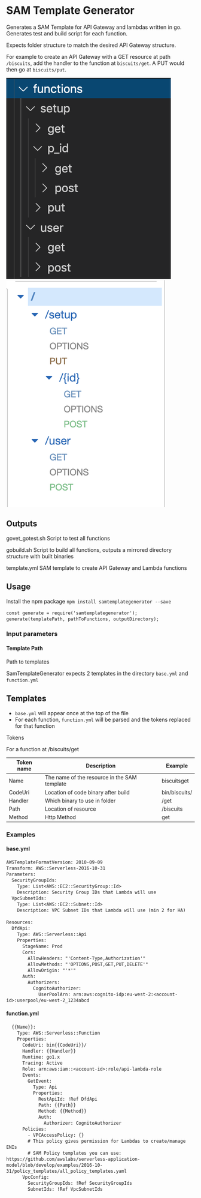 # SAM Template Generator

Generates a SAM Template for API Gateway and lambdas written in go.
Generates test and build script for each function.

Expects folder structure to match the desired API Gateway structure.

For example to create an API Gateway with a GET resource at path `/biscuits`, add the handler to the function at `biscuits/get`. A PUT would then go at `biscuits/put`.

![image](images/folder.png)
![image](images/apigateway.png)

## Outputs

govet_gotest.sh
Script to test all functions

gobuild.sh
Script to build all functions, outputs a mirrored directory structure with built binaries

template.yml
SAM template to create API Gateway and Lambda functions 

## Usage

Install the npm package
`npm install samtemplategenerator --save`

```
const generate = require('samtemplategenerator');
generate(templatePath, pathToFunctions, outputDirectory);
```

### Input parameters

#### Template Path

Path to templates

SamTemplateGenerator expects 2 templates in the directory `base.yml` and `function.yml`

## Templates

- `base.yml` will appear once at the top of the file
- For each function, `function.yml` will be parsed and the tokens replaced for that function

Tokens

For a function at /biscuits/get

| Token name | Description | Example |
|---|---|---|
| Name | The name of the resource in the SAM template | biscuitsget |
| CodeUri | Location of code binary after build | bin/biscuits/ |
| Handler | Which binary to use in folder | /get |
| Path | Location of resource | /biscuits |
| Method | Http Method | get |

### Examples

#### base.yml

```
AWSTemplateFormatVersion: 2010-09-09
Transform: AWS::Serverless-2016-10-31
Parameters:
  SecurityGroupIds: 
    Type: List<AWS::EC2::SecurityGroup::Id>
    Description: Security Group IDs that Lambda will use
  VpcSubnetIds: 
    Type: List<AWS::EC2::Subnet::Id>
    Description: VPC Subnet IDs that Lambda will use (min 2 for HA)

Resources:
  DfdApi:
    Type: AWS::Serverless::Api
    Properties:
      StageName: Prod
      Cors:
        AllowHeaders: "'Content-Type,Authorization'"
        AllowMethods: "'OPTIONS,POST,GET,PUT,DELETE'"
        AllowOrigin: "'*'"
      Auth:
        Authorizers:
          CognitoAuthorizer:
            UserPoolArn: arn:aws:cognito-idp:eu-west-2:<account-id>:userpool/eu-west-2_1234abcd
```

#### function.yml

```
  {{Name}}:
    Type: AWS::Serverless::Function
    Properties:
      CodeUri: bin{{CodeUri}}/
      Handler: {{Handler}}
      Runtime: go1.x
      Tracing: Active
      Role: arn:aws:iam::<account-id>:role/api-lambda-role
      Events:
        GetEvent:
          Type: Api
          Properties:
            RestApiId: !Ref DfdApi
            Path: {{Path}}
            Method: {{Method}}
            Auth:
              Authorizer: CognitoAuthorizer
      Policies:
        - VPCAccessPolicy: {}
        # This policy gives permission for Lambdas to create/manage ENIs
        # SAM Policy templates you can use: https://github.com/awslabs/serverless-application-model/blob/develop/examples/2016-10-31/policy_templates/all_policy_templates.yaml
      VpcConfig:
        SecurityGroupIds: !Ref SecurityGroupIds
        SubnetIds: !Ref VpcSubnetIds
```